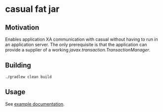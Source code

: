 # casual fat jar

## Motivation

Enables application XA communication with casual without having to run in an application server.
The only prerequisite is that the application can provide a supplier of a working *javax.transaction.TransactionManager*.

## Building
```shell
./gradlew clean build
```

## Usage
See [example documentation](example/README.md). 